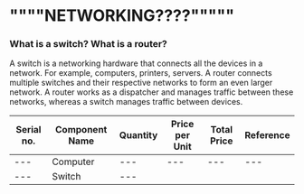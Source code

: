 # """"NETWORKING????"""""

### What is a switch? What is a router?
A switch is a networking hardware that connects all the devices in a network. For example, computers, printers, servers. A router connects multiple switches and their respective networks to form an even larger network. A router works as a dispatcher and manages traffic between these networks, whereas a switch manages traffic between devices.

| Serial no. | Component Name | Quantity | Price per Unit | Total Price | Reference |
| --- | ---|---|---|---|---|
|---|Computer|---|---|---|---|
|---|Switch|---|
